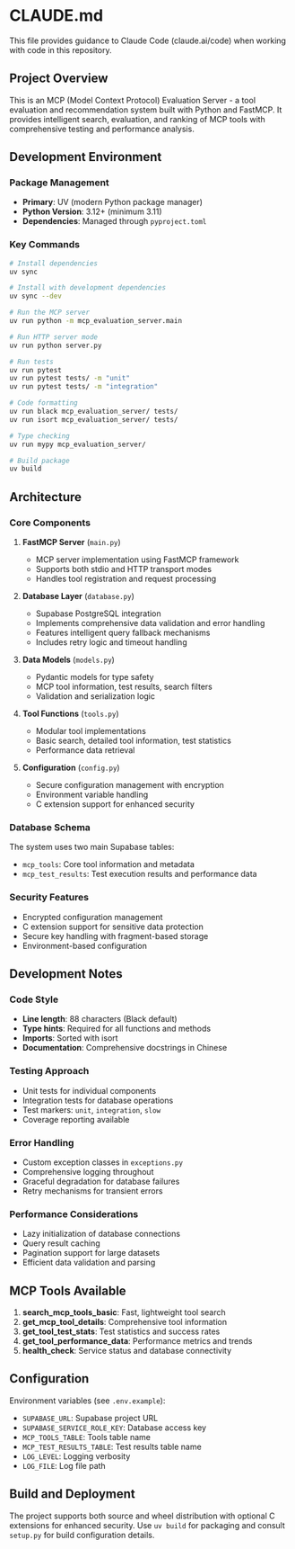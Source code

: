 # CLAUDE.md

This file provides guidance to Claude Code (claude.ai/code) when working with code in this repository.

## Project Overview

This is an MCP (Model Context Protocol) Evaluation Server - a tool evaluation and recommendation system built with Python and FastMCP. It provides intelligent search, evaluation, and ranking of MCP tools with comprehensive testing and performance analysis.

## Development Environment

### Package Management
- **Primary**: UV (modern Python package manager)
- **Python Version**: 3.12+ (minimum 3.11)
- **Dependencies**: Managed through `pyproject.toml`

### Key Commands
```bash
# Install dependencies
uv sync

# Install with development dependencies
uv sync --dev

# Run the MCP server
uv run python -m mcp_evaluation_server.main

# Run HTTP server mode
uv run python server.py

# Run tests
uv run pytest
uv run pytest tests/ -m "unit"
uv run pytest tests/ -m "integration"

# Code formatting
uv run black mcp_evaluation_server/ tests/
uv run isort mcp_evaluation_server/ tests/

# Type checking
uv run mypy mcp_evaluation_server/

# Build package
uv build
```

## Architecture

### Core Components

1. **FastMCP Server** (`main.py`)
   - MCP server implementation using FastMCP framework
   - Supports both stdio and HTTP transport modes
   - Handles tool registration and request processing

2. **Database Layer** (`database.py`)
   - Supabase PostgreSQL integration
   - Implements comprehensive data validation and error handling
   - Features intelligent query fallback mechanisms
   - Includes retry logic and timeout handling

3. **Data Models** (`models.py`)
   - Pydantic models for type safety
   - MCP tool information, test results, search filters
   - Validation and serialization logic

4. **Tool Functions** (`tools.py`)
   - Modular tool implementations
   - Basic search, detailed tool information, test statistics
   - Performance data retrieval

5. **Configuration** (`config.py`)
   - Secure configuration management with encryption
   - Environment variable handling
   - C extension support for enhanced security

### Database Schema

The system uses two main Supabase tables:
- `mcp_tools`: Core tool information and metadata
- `mcp_test_results`: Test execution results and performance data

### Security Features

- Encrypted configuration management
- C extension support for sensitive data protection
- Secure key handling with fragment-based storage
- Environment-based configuration

## Development Notes

### Code Style
- **Line length**: 88 characters (Black default)
- **Type hints**: Required for all functions and methods
- **Imports**: Sorted with isort
- **Documentation**: Comprehensive docstrings in Chinese

### Testing Approach
- Unit tests for individual components
- Integration tests for database operations
- Test markers: `unit`, `integration`, `slow`
- Coverage reporting available

### Error Handling
- Custom exception classes in `exceptions.py`
- Comprehensive logging throughout
- Graceful degradation for database failures
- Retry mechanisms for transient errors

### Performance Considerations
- Lazy initialization of database connections
- Query result caching
- Pagination support for large datasets
- Efficient data validation and parsing

## MCP Tools Available

1. **search_mcp_tools_basic**: Fast, lightweight tool search
2. **get_mcp_tool_details**: Comprehensive tool information
3. **get_tool_test_stats**: Test statistics and success rates
4. **get_tool_performance_data**: Performance metrics and trends
5. **health_check**: Service status and database connectivity

## Configuration

Environment variables (see `.env.example`):
- `SUPABASE_URL`: Supabase project URL
- `SUPABASE_SERVICE_ROLE_KEY`: Database access key
- `MCP_TOOLS_TABLE`: Tools table name
- `MCP_TEST_RESULTS_TABLE`: Test results table name
- `LOG_LEVEL`: Logging verbosity
- `LOG_FILE`: Log file path

## Build and Deployment

The project supports both source and wheel distribution with optional C extensions for enhanced security. Use `uv build` for packaging and consult `setup.py` for build configuration details.